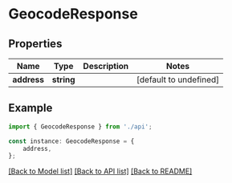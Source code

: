 # GeocodeResponse


## Properties

Name | Type | Description | Notes
------------ | ------------- | ------------- | -------------
**address** | **string** |  | [default to undefined]

## Example

```typescript
import { GeocodeResponse } from './api';

const instance: GeocodeResponse = {
    address,
};
```

[[Back to Model list]](../README.md#documentation-for-models) [[Back to API list]](../README.md#documentation-for-api-endpoints) [[Back to README]](../README.md)
